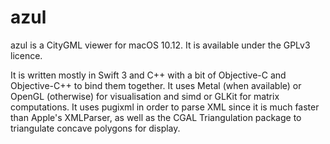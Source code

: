 # azul

azul is a CityGML viewer for macOS 10.12. It is available under the GPLv3 licence.

It is written mostly in Swift 3 and C++ with a bit of Objective-C and Objective-C++ to bind them together. It uses Metal (when available) or OpenGL (otherwise) for visualisation and simd or GLKit for matrix computations. It uses pugixml in order to parse XML since it is much faster than Apple's XMLParser, as well as the CGAL Triangulation package to triangulate concave polygons for display.

